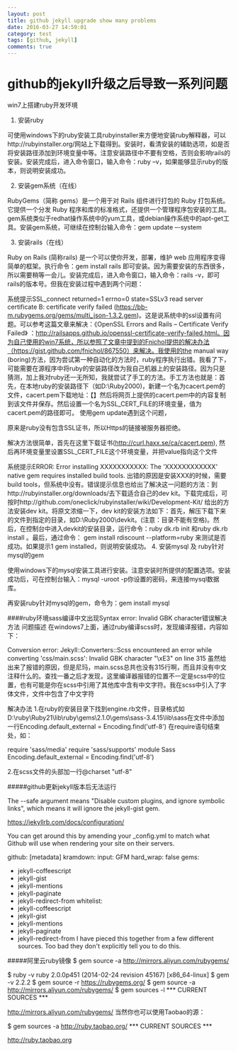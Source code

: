 ```yaml
---
layout: post
title: github jekyll upgrade show many problems
date: 2016-03-27 14:59:01
category: test
tags: [github, jekyll]
comments: true
---
```


# github的jekyll升级之后导致一系列问题


win7上搭建ruby开发环境
1. 安装ruby

可使用windows下的ruby安装工具rubyinstaller来方便地安装ruby解释器，可以http://rubyinstaller.org/网站上下载得到。安装时，看清安装的辅助选项，如是否将安装路径添加到环境变量中等。注意安装路径中不要有空格，否则会影响rails的安装。安装完成后，进入命令窗口，输入命令：ruby –v，如果能够显示ruby的版本，则说明安装成功。

2. 安装gem系统（在线）

RubyGems（简称 gems）是一个用于对 Rails 组件进行打包的 Ruby 打包系统。 它提供一个分发 Ruby 程序和库的标准格式，还提供一个管理程序包安装的工具。gem系统类似于redhat操作系统中的yum工具，或debian操作系统中的apt-get工具。安装gem系统，可继续在控制台输入命令：gem update –-system

3. 安装rails（在线）

Ruby on Rails (简称rails) 是一个可以使你开发，部署，维护 web 应用程序变得简单的框架。执行命令：gem install rails 即可安装。因为需要安装的东西很多，所以需要稍等一会儿。安装完成后，进入命令窗口，输入命令：rails -v，即可rails的版本号。但我在安装过程中遇到两个问题：

系统提示SSL_connect returned=1 errno=0 state=SSLv3 read server certificate B: certificate verify failed (https://bb-m.rubygems.org/gems/multi_json-1.3.2.gem)。这是说系统中的ssl设置有问题。可以参考这篇文章来解决：《OpenSSL Errors and Rails – Certificate Verify Failed》 ：http://railsapps.github.io/openssl-certificate-verify-failed.html。因为自己使用的win7系统，所以参照了文章中提到的Fnichol提供的解决办法（https://gist.github.com/fnichol/867550）来解决。我使用的the manual way (boring)方法，因为尝试第一种自动化的方法时，ruby程序执行出错。我看了下，可能需要在源程序中将ruby的安装路径改为我自己机器上的安装路径。因为只是猜测，加上我对ruby还一无所知，我就尝试了手工的方法。手工方法也就是：首先，在本地ruby的安装路径下（如D:\Ruby2000)，新建一个名为cacert.pem的文件，cacert.pem下载地址：【】然后将网页上提供的cacert.pem中的内容复制到该文件并保存。然后设置一个名为SSL_CERT_FILE的环境变量，值为cacert.pem的路径即可。
使用gem update遇到这个问题，

原来是ruby没有包含SSL证书，所以Https的链接被服务器拒绝。

解决方法很简单，首先在这里下载证书(http://curl.haxx.se/ca/cacert.pem), 然后再环境变量里设置SSL_CERT_FILE这个环境变量，并把value指向这个文件

系统提示ERROR: Error installing XXXXXXXXXXX: The 'XXXXXXXXXXXX' native gem requires installed build tools. 出错的原因是安装XXX的时候，需要build tools，但系统中没有。错误提示信息也给出了解决这一问题的方法：到http://rubyinstaller.org/downloads/去下载适合自己的dev kit。下载完成后，可按时http://github.com/oneclick/rubyinstaller/wiki/Development-Kit/ 给出的方法安装dev kit。将原文浓缩一下，dev kit的安装方法如下：首先，解压下载下来的文件到指定的目录，如D:\Ruby2000\devkit。(注意：目录不能有空格)。然后，在控制台中进入devkit的安装目录，运行命令：ruby dk.rb init 和ruby dk.rb install 。最后，通过命令： gem install rdiscount --platform=ruby 来测试是否成功。如果提示1 gem installed，则说明安装成功。
4. 安装mysql 及 ruby针对mysql的gem

 使用windows下的mysql安装工具进行安装。注意安装时所提供的配置选项。安装成功后，可在控制台输入：mysql -uroot -p你设置的密码，来连接mysql数据库。

再安装ruby针对mysql的gem，命令为：gem install mysql


####ruby环境sass编译中文出现Syntax error: Invalid GBK character错误解决方法
问题描述
在windows7上面，通过ruby编译scss时，发现编译报错，内容如下：

Conversion error: Jekyll::Converters::Scss encountered an error while converting 'css/main.scss':
                         Invalid GBK character "\xE3" on line 315
虽然给出来了报错的原因，但是尼玛，main.scss总共也没有315行啊，而且并没有中文注释什么的。查找一番之后才发现，这里编译器报错的位置不一定是scss中的位置，也有可能是你在scss中引用了其他库中含有中文字符。我在scss中引入了字体文件，文件中包含了中文字符

解决办法
1.在ruby的安装目录下找到engine.rb文件，目录格式如D:\ruby\Ruby21\lib\ruby\gems\2.1.0\gems\sass-3.4.15\lib\sass在文件中添加一行Encoding.default_external = Encoding.find('utf-8')
在require语句结束处，如：

require 'sass/media'
require 'sass/supports'
module Sass   
Encoding.default_external = Encoding.find('utf-8')

2.在scss文件的头部加一行@charset "utf-8"


#####github更新jekyll版本后无法运行

The --safe argument means "Disable custom plugins, and ignore symbolic links", which means it will ignore the jekyll-gist gem.

https://jekyllrb.com/docs/configuration/

You can get around this by amending your _config.yml to match what Github will use when rendering your site on their servers.

github: [metadata]
kramdown:
  input: GFM
  hard_wrap: false
gems:
  - jekyll-coffeescript
  - jekyll-gist
  - jekyll-mentions
  - jekyll-paginate
  - jekyll-redirect-from
whitelist:
  - jekyll-coffeescript
  - jekyll-gist
  - jekyll-mentions
  - jekyll-paginate
  - jekyll-redirect-from
I have pieced this together from a few different sources. Too bad they don't explicitly tell you to do this.

#####阿里云ruby镜像
$ gem source -a http://mirrors.aliyun.com/rubygems/

$ ruby -v
ruby 2.0.0p451 (2014-02-24 revision 45167) [x86_64-linux]
$ gem -v
2.2.2
$ gem source -r https://rubygems.org/
$ gem source -a http://mirrors.aliyun.com/rubygems/
$ gem sources -l
*** CURRENT SOURCES ***

http://mirrors.aliyun.com/rubygems/
当然你也可以使用Taobao的源：

$ gem sources -a http://ruby.taobao.org/
*** CURRENT SOURCES ***

http://ruby.taobao.org



 